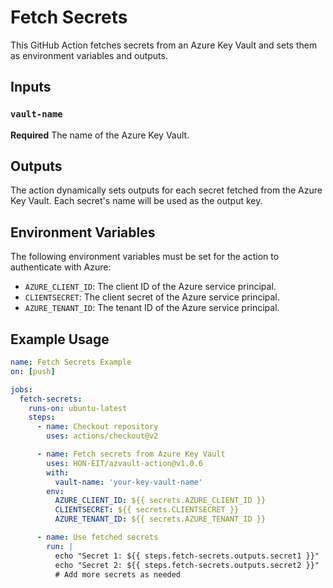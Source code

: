 # Fetch Secrets

This GitHub Action fetches secrets from an Azure Key Vault and sets them as environment variables and outputs.

## Inputs

### `vault-name`

**Required** The name of the Azure Key Vault.

## Outputs

The action dynamically sets outputs for each secret fetched from the Azure Key Vault. Each secret's name will be used as the output key.

## Environment Variables

The following environment variables must be set for the action to authenticate with Azure:

- `AZURE_CLIENT_ID`: The client ID of the Azure service principal.
- `CLIENTSECRET`: The client secret of the Azure service principal.
- `AZURE_TENANT_ID`: The tenant ID of the Azure service principal.

## Example Usage

```yaml
name: Fetch Secrets Example
on: [push]

jobs:
  fetch-secrets:
    runs-on: ubuntu-latest
    steps:
      - name: Checkout repository
        uses: actions/checkout@v2

      - name: Fetch secrets from Azure Key Vault
        uses: HON-EIT/azvault-action@v1.0.6
        with:
          vault-name: 'your-key-vault-name'
        env:
          AZURE_CLIENT_ID: ${{ secrets.AZURE_CLIENT_ID }}
          CLIENTSECRET: ${{ secrets.CLIENTSECRET }}
          AZURE_TENANT_ID: ${{ secrets.AZURE_TENANT_ID }}

      - name: Use fetched secrets
        run: |
          echo "Secret 1: ${{ steps.fetch-secrets.outputs.secret1 }}"
          echo "Secret 2: ${{ steps.fetch-secrets.outputs.secret2 }}"
          # Add more secrets as needed
